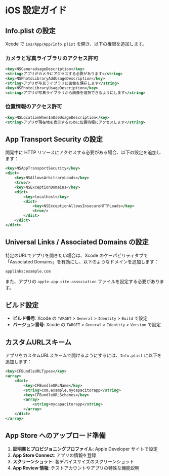 # iOS 設定ガイド

## Info.plist の設定

Xcode で `ios/App/App/Info.plist` を開き、以下の権限を追加します。

### カメラと写真ライブラリのアクセス許可

```xml
<key>NSCameraUsageDescription</key>
<string>アプリがカメラにアクセスする必要があります</string>
<key>NSPhotoLibraryAddUsageDescription</key>
<string>アプリが写真ライブラリに画像を保存します</string>
<key>NSPhotoLibraryUsageDescription</key>
<string>アプリが写真ライブラリから画像を選択できるようにします</string>
```

### 位置情報のアクセス許可

```xml
<key>NSLocationWhenInUseUsageDescription</key>
<string>アプリが現在地を表示するために位置情報にアクセスします</string>
```

## App Transport Security の設定

開発中に HTTP リソースにアクセスする必要がある場合、以下の設定を追加します：

```xml
<key>NSAppTransportSecurity</key>
<dict>
    <key>NSAllowsArbitraryLoads</key>
    <true/>
    <key>NSExceptionDomains</key>
    <dict>
        <key>localhost</key>
        <dict>
            <key>NSExceptionAllowsInsecureHTTPLoads</key>
            <true/>
        </dict>
    </dict>
</dict>
```

## Universal Links / Associated Domains の設定

特定のURLでアプリを開きたい場合は、Xcode のケーパビリティタブで「Associated Domains」を有効にし、以下のようなドメインを追加します：

```
applinks:example.com
```

また、アプリの `apple-app-site-association` ファイルを設定する必要があります。

## ビルド設定

- **ビルド番号**: Xcode の `TARGET` > `General` > `Identity` > `Build` で設定
- **バージョン番号**: Xcode の `TARGET` > `General` > `Identity` > `Version` で設定

## カスタムURLスキーム

アプリをカスタムURLスキームで開けるようにするには、`Info.plist` に以下を追加します：

```xml
<key>CFBundleURLTypes</key>
<array>
    <dict>
        <key>CFBundleURLName</key>
        <string>com.example.mycapacitorapp</string>
        <key>CFBundleURLSchemes</key>
        <array>
            <string>mycapacitorapp</string>
        </array>
    </dict>
</array>
```

## App Store へのアップロード準備

1. **証明書とプロビジョニングプロファイル**: Apple Developer サイトで設定
2. **App Store Connect**: アプリの情報を登録
3. **スクリーンショット**: 各デバイスサイズのスクリーンショット
4. **App Review 情報**: テストアカウントやアプリの特殊な機能説明